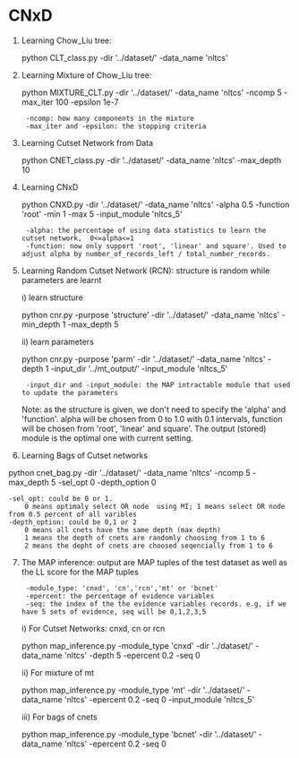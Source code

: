 # CNxD
1) Learning Chow_Liu tree:

    python CLT_class.py -dir  '../dataset/'  -data_name  'nltcs'

2) Learning Mixture of Chow_Liu tree:

    python MIXTURE_CLT.py -dir   '../dataset/'   -data_name   'nltcs'  -ncomp   5  -max_iter   100   -epsilon   1e-7
    
        -ncomp: how many components in the mixture
        -max_iter and -epsilon: the stopping criteria

3) Learning Cutset Network from Data

    python CNET_class.py  -dir   '../dataset/'   -data_name   'nltcs'  -max_depth  10

4) Learning CNxD

    python CNXD.py  -dir   '../dataset/'   -data_name   'nltcs'  -alpha  0.5  -function  'root' -min 1 -max 5  -input_module 'nltcs_5'
    
        -alpha: the percentage of using data statistics to learn the cutset network,  0<=alpha<=1
        -function: now only support 'root', 'linear' and square'. Used to adjust alpha by number_of_records_left / total_number_records.

5) Learning Random Cutset Network (RCN): structure is random while parameters are learnt  

    i) learn structure
    
    python cnr.py  -purpose 'structure' -dir   '../dataset/'   -data_name   'nltcs'  -min_depth 1 -max_depth 5
    
    ii) learn parameters
    
    python cnr.py  -purpose 'parm' -dir   '../dataset/'   -data_name   'nltcs'  -depth 1  -input_dir '../mt_output/' -input_module 'nltcs_5'
        
        -input_dir and -input_module: the MAP intractable module that used to update the parameters
    
    Note: as the structure is given, we don't need to specify the 'alpha' and 'function'. alpha will be chosen from 0 to 1.0 with 0.1 intervals, function will be chosen from 'root', 'linear' and square'. The output (stored) module is the optimal one with current setting.

6) Learning Bags of Cutset networks

python cnet_bag.py  -dir   '../dataset/'   -data_name   'nltcs'  -ncomp   5 -max_depth   5   -sel_opt   0 -depth_option 0

    -sel_opt: could be 0 or 1.
        0 means optimaly select OR node  using MI; 1 means select OR node from 0.5 percent of all varibles
    -depth_option: could be 0,1 or 2 
        0 means all cnets have the same depth (max depth)
        1 means the depth of cnets are randomly choosing from 1 to 6
        2 means the depht of cnets are choosed seqencially from 1 to 6


7) The MAP inference: output are MAP tuples of the test dataset as well as the LL score for the MAP tuples

        -module_type: 'cnxd', 'cn','rcn','mt' or 'bcnet'
        -epercent: the percentage of evidence variables
        -seq: the index of the the evidence variables records. e.g, if we have 5 sets of evidence, seq will be 0,1,2,3,5
    
    i) For Cutset Networks: cnxd, cn or rcn
    
    python map_inference.py -module_type 'cnxd' -dir '../dataset/'   -data_name   'nltcs'  -depth 5 -epercent 0.2 -seq 0
    
    ii) For mixture of mt
    
    python map_inference.py -module_type 'mt' -dir '../dataset/'   -data_name   'nltcs'  -epercent 0.2 -seq 0 -input_module 'nltcs_5'
    
    iii) For bags of cnets
    
    python map_inference.py -module_type 'bcnet' -dir '../dataset/'   -data_name   'nltcs'  -epercent 0.2 -seq 0

